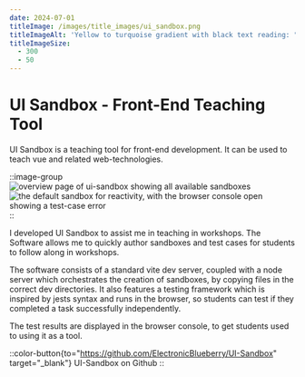 ```yaml
---
date: 2024-07-01
titleImage: /images/title_images/ui_sandbox.png
titleImageAlt: 'Yellow to turquoise gradient with black text reading: "Available Sandboxes"'
titleImageSize:
  - 300
  - 50
---
```


# UI Sandbox - Front-End Teaching Tool

UI Sandbox is a teaching tool for front-end development. It can be used to teach vue and related web-technologies.

::image-group
![overview page of ui-sandbox showing all available sandboxes](/images/posts/ui_sandbox/sandboxes.png)
![the default sandbox for reactivity, with the browser console open showing a test-case error](/images/posts/ui_sandbox/testing.png)
::

I developed UI Sandbox to assist me in teaching in workshops.
The Software allows me to quickly author sandboxes and test cases for students to follow along in workshops.

The software consists of a standard vite dev server, coupled with a node server which orchestrates the creation of sandboxes, by copying files in the correct dev directories.
It also features a testing framework which is inspired by jests syntax and runs in the browser, so students can test if they completed a task successfully independently.

The test results are displayed in the browser console, to get students used to using it as a tool.

::color-button{to="https://github.com/ElectronicBlueberry/UI-Sandbox" target="\_blank"}
UI-Sandbox on Github
::
